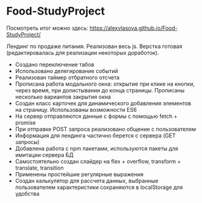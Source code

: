 # Food-StudyProject
Посмотреть итог можно здесь: https://alexvlasova.github.io/Food-StudyProject/

Лендинг по продаже питания. Реализован весь js. Верстка готовая (редактировалась для реализации некоторых доработок).

- Создано переключение табов 
- Использовано делегирование событий
- Реализован таймер отбратного отсчета
- Прописана работа модального окна: открытие при клике на кнопки, через время, при долистывании до конца страницы. Прописаны несколько вариантов закрытия окна
- Создан класс карточек для динамического добавления элементов на страницу. Использованы возможности ES6
- На сервер отправляются данные с формы с помощью fetch + promise
- При отправке POST запроса реализовано общение с пользователем
- Информация для лендинга частично берется с сервера (GET запросы)
- Добавлена работа с npm пакетами, используются пакеты для имитации сервера БД
- Самостоятельно создан слайдер на flex + overflow, transform + translate, transition
- Применены простейшие регулярные выражения
- Создан калькулятор для рассчета данных, выбранные пользователем характеристики сохраняются в localStorage для удобства
